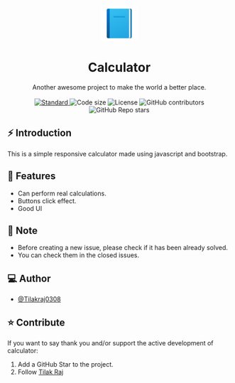 <p align="center">
  <a href="https://github.com/iamsahebgiri/add-readme">
    <img alt="example" height="80" src="https://raw.githubusercontent.com/iamsahebgiri/add-readme/main/static/add-readme.png">
  </a>
</p>
<h1 align="center">Calculator</h1>

<div align="center">
Another awesome project to make the world a better place.
</div>

<br />

<div align="center">
  <a href="https://standardjs.com">
    <img src="https://img.shields.io/badge/code%20style-standard-brightgreen.svg?style=flat-square"
      alt="Standard" />
  </a>
  
  <img src="https://img.shields.io/github/languages/code-size/johndoe/example?style=flat-square" alt="Code size" />

  <img src="https://img.shields.io/github/license/johndoe/example?style=flat-square" alt="License" />

  <img alt="GitHub contributors" src="https://img.shields.io/github/contributors/johndoe/example?style=flat-square">

  <img alt="GitHub Repo stars" src="https://img.shields.io/github/stars/johndoe/example?style=social">
</div>

## ⚡️ Introduction

This is a simple responsive calculator made using javascript and bootstrap.

## 🎯 Features

- Can perform real calculations.
- Buttons click effect.
- Good UI

## 📝 Note
- Before creating a new issue, please check if it has been already solved.
- You can check them in the closed issues.

## ‎‍💻 Author

- [@Tilakraj0308](https://github.com/Tilakraj0308)

## ⭐️ Contribute

If you want to say thank you and/or support the active development of calculator:

1. Add a GitHub Star to the project.
2. Follow [Tilak Raj](https://github.com/Tilakraj0308)

